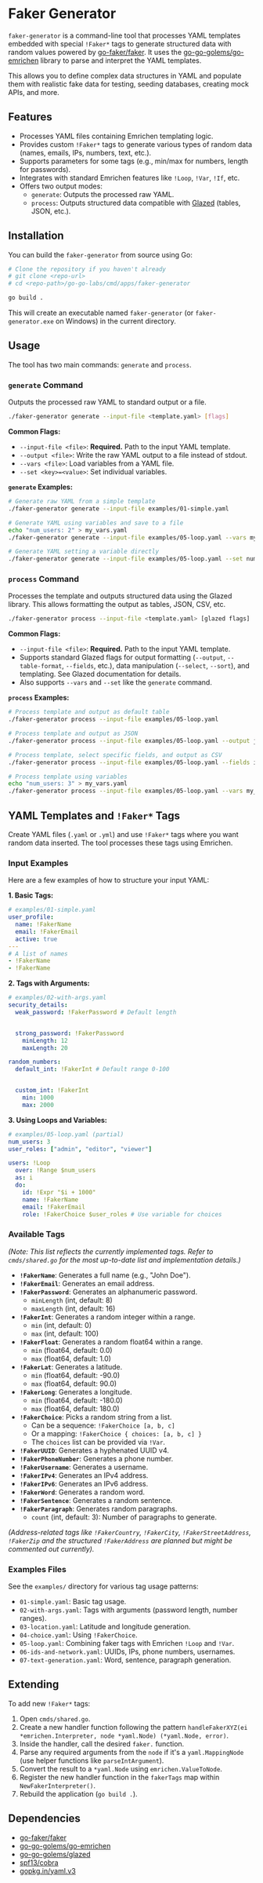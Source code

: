 # Faker Generator

`faker-generator` is a command-line tool that processes YAML templates embedded with special `!Faker*` tags to generate structured data with random values powered by [go-faker/faker](https://github.com/go-faker/faker). It uses the [go-go-golems/go-emrichen](https://github.com/go-go-golems/go-emrichen) library to parse and interpret the YAML templates.

This allows you to define complex data structures in YAML and populate them with realistic fake data for testing, seeding databases, creating mock APIs, and more.

## Features

- Processes YAML files containing Emrichen templating logic.
- Provides custom `!Faker*` tags to generate various types of random data (names, emails, IPs, numbers, text, etc.).
- Supports parameters for some tags (e.g., min/max for numbers, length for passwords).
- Integrates with standard Emrichen features like `!Loop`, `!Var`, `!If`, etc.
- Offers two output modes:
  - `generate`: Outputs the processed raw YAML.
  - `process`: Outputs structured data compatible with [Glazed](https://github.com/go-go-golems/glazed) (tables, JSON, etc.).

## Installation

You can build the `faker-generator` from source using Go:

```bash
# Clone the repository if you haven't already
# git clone <repo-url>
# cd <repo-path>/go-go-labs/cmd/apps/faker-generator

go build .
```

This will create an executable named `faker-generator` (or `faker-generator.exe` on Windows) in the current directory.

## Usage

The tool has two main commands: `generate` and `process`.

### `generate` Command

Outputs the processed raw YAML to standard output or a file.

```bash
./faker-generator generate --input-file <template.yaml> [flags]
```

**Common Flags:**

- `--input-file <file>`: **Required.** Path to the input YAML template.
- `--output <file>`: Write the raw YAML output to a file instead of stdout.
- `--vars <file>`: Load variables from a YAML file.
- `--set <key>=<value>`: Set individual variables.

**`generate` Examples:**

```bash
# Generate raw YAML from a simple template
./faker-generator generate --input-file examples/01-simple.yaml

# Generate YAML using variables and save to a file
echo "num_users: 2" > my_vars.yaml
./faker-generator generate --input-file examples/05-loop.yaml --vars my_vars.yaml --output generated_users.yaml

# Generate YAML setting a variable directly
./faker-generator generate --input-file examples/05-loop.yaml --set num_users=1
```

### `process` Command

Processes the template and outputs structured data using the Glazed library. This allows formatting the output as tables, JSON, CSV, etc.

```bash
./faker-generator process --input-file <template.yaml> [glazed flags]
```

**Common Flags:**

- `--input-file <file>`: **Required.** Path to the input YAML template.
- Supports standard Glazed flags for output formatting (`--output`, `--table-format`, `--fields`, etc.), data manipulation (`--select`, `--sort`), and templating. See Glazed documentation for details.
- Also supports `--vars` and `--set` like the `generate` command.

**`process` Examples:**

```bash
# Process template and output as default table
./faker-generator process --input-file examples/05-loop.yaml

# Process template and output as JSON
./faker-generator process --input-file examples/05-loop.yaml --output json

# Process template, select specific fields, and output as CSV
./faker-generator process --input-file examples/05-loop.yaml --fields id,email --output csv > users.csv

# Process template using variables
echo "num_users: 3" > my_vars.yaml
./faker-generator process --input-file examples/05-loop.yaml --vars my_vars.yaml
```

## YAML Templates and `!Faker*` Tags

Create YAML files (`.yaml` or `.yml`) and use `!Faker*` tags where you want random data inserted. The tool processes these tags using Emrichen.

### Input Examples

Here are a few examples of how to structure your input YAML:

**1. Basic Tags:**

```yaml
# examples/01-simple.yaml
user_profile:
  name: !FakerName
  email: !FakerEmail
  active: true
---
# A list of names
- !FakerName
- !FakerName
```

**2. Tags with Arguments:**

```yaml
# examples/02-with-args.yaml
security_details:
  weak_password: !FakerPassword # Default length


  strong_password: !FakerPassword
    minLength: 12
    maxLength: 20

random_numbers:
  default_int: !FakerInt # Default range 0-100


  custom_int: !FakerInt
    min: 1000
    max: 2000
```

**3. Using Loops and Variables:**

```yaml
# examples/05-loop.yaml (partial)
num_users: 3
user_roles: ["admin", "editor", "viewer"]

users: !Loop
  over: !Range $num_users
  as: i
  do:
    id: !Expr "$i + 1000"
    name: !FakerName
    email: !FakerEmail
    role: !FakerChoice $user_roles # Use variable for choices
```

### Available Tags

_(Note: This list reflects the currently implemented tags. Refer to `cmds/shared.go` for the most up-to-date list and implementation details.)_

- **`!FakerName`**: Generates a full name (e.g., "John Doe").
- **`!FakerEmail`**: Generates an email address.
- **`!FakerPassword`**: Generates an alphanumeric password.
  - `minLength` (int, default: 8)
  - `maxLength` (int, default: 16)
- **`!FakerInt`**: Generates a random integer within a range.
  - `min` (int, default: 0)
  - `max` (int, default: 100)
- **`!FakerFloat`**: Generates a random float64 within a range.
  - `min` (float64, default: 0.0)
  - `max` (float64, default: 1.0)
- **`!FakerLat`**: Generates a latitude.
  - `min` (float64, default: -90.0)
  - `max` (float64, default: 90.0)
- **`!FakerLong`**: Generates a longitude.
  - `min` (float64, default: -180.0)
  - `max` (float64, default: 180.0)
- **`!FakerChoice`**: Picks a random string from a list.
  - Can be a sequence: `!FakerChoice [a, b, c]`
  - Or a mapping: `!FakerChoice { choices: [a, b, c] }`
  - The `choices` list can be provided via `!Var`.
- **`!FakerUUID`**: Generates a hyphenated UUID v4.
- **`!FakerPhoneNumber`**: Generates a phone number.
- **`!FakerUsername`**: Generates a username.
- **`!FakerIPv4`**: Generates an IPv4 address.
- **`!FakerIPv6`**: Generates an IPv6 address.
- **`!FakerWord`**: Generates a random word.
- **`!FakerSentence`**: Generates a random sentence.
- **`!FakerParagraph`**: Generates random paragraphs.
  - `count` (int, default: 3): Number of paragraphs to generate.

_(Address-related tags like `!FakerCountry`, `!FakerCity`, `!FakerStreetAddress`, `!FakerZip` and the structured `!FakerAddress` are planned but might be commented out currently)._

### Examples Files

See the `examples/` directory for various tag usage patterns:

- `01-simple.yaml`: Basic tag usage.
- `02-with-args.yaml`: Tags with arguments (password length, number ranges).
- `03-location.yaml`: Latitude and longitude generation.
- `04-choice.yaml`: Using `!FakerChoice`.
- `05-loop.yaml`: Combining faker tags with Emrichen `!Loop` and `!Var`.
- `06-ids-and-network.yaml`: UUIDs, IPs, phone numbers, usernames.
- `07-text-generation.yaml`: Word, sentence, paragraph generation.

## Extending

To add new `!Faker*` tags:

1.  Open `cmds/shared.go`.
2.  Create a new handler function following the pattern `handleFakerXYZ(ei *emrichen.Interpreter, node *yaml.Node) (*yaml.Node, error)`.
3.  Inside the handler, call the desired `faker.` function.
4.  Parse any required arguments from the `node` if it's a `yaml.MappingNode` (use helper functions like `parseIntArgument`).
5.  Convert the result to a `*yaml.Node` using `emrichen.ValueToNode`.
6.  Register the new handler function in the `fakerTags` map within `NewFakerInterpreter()`.
7.  Rebuild the application (`go build .`).

## Dependencies

- [go-faker/faker](https://github.com/go-faker/faker)
- [go-go-golems/go-emrichen](https://github.com/go-go-golems/go-emrichen)
- [go-go-golems/glazed](https://github.com/go-go-golems/glazed)
- [spf13/cobra](https://github.com/spf13/cobra)
- [gopkg.in/yaml.v3](https://gopkg.in/yaml.v3)
